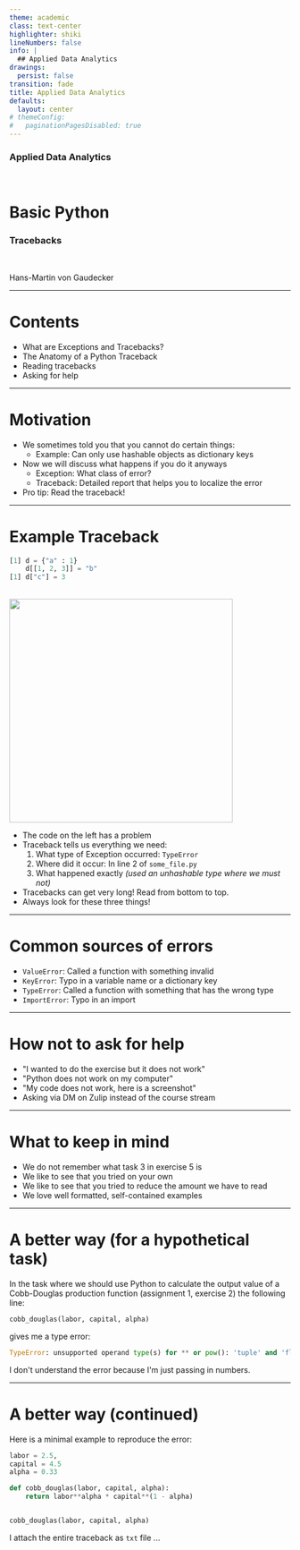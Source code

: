 ```yaml
---
theme: academic
class: text-center
highlighter: shiki
lineNumbers: false
info: |
  ## Applied Data Analytics
drawings:
  persist: false
transition: fade
title: Applied Data Analytics
defaults:
  layout: center
# themeConfig:
#   paginationPagesDisabled: true
---
```


### Applied Data Analytics

<br/>

# Basic Python

### Tracebacks

<br/>


Hans-Martin von Gaudecker

---

# Contents

- What are Exceptions and Tracebacks?
- The Anatomy of a Python Traceback
- Reading tracebacks
- Asking for help


---

# Motivation

- We sometimes told you that you cannot do certain things:
  - Example: Can only use hashable objects as dictionary keys
- Now we will discuss what happens if you do it anyways
  - Exception: What class of error?
  - Traceback: Detailed report that helps you to localize the error
- Pro tip: Read the traceback!


---

# Example Traceback

<div class="grid grid-cols-2 gap-4">
<div>

```python
[1] d = {"a" : 1}
    d[[1, 2, 3]] = "b"
[1] d["c"] = 3
```
<br/>

<img src="/simple_traceback.png" class="rounded" width="400"/>

</div>
<div>

- The code on the left has a problem
- Traceback tells us everything we need:
  1. What type of Exception occurred: `TypeError`
  2. Where did it occur: In line 2 of `some_file.py`
  3. What happened exactly *(used an unhashable type where we must not)*
- Tracebacks can get very long! Read from bottom to top.
- Always look for these three things!

</div>
</div>

---

# Common sources of errors

- `ValueError`: Called a function with something invalid
- `KeyError`: Typo in a variable name or a dictionary key
- `TypeError`: Called a function with something that has the wrong type
- `ImportError`: Typo in an import

---

# How not to ask for help

- "I wanted to do the exercise but it does not work"
- "Python does not work on my computer"
- "My code does not work, here is a screenshot"
- Asking via DM on Zulip instead of the course stream

---

# What to keep in mind

- We do not remember what task 3 in exercise 5 is
- We like to see that you tried on your own
- We like to see that you tried to reduce the amount we have to read
- We love well formatted, self-contained examples


---

# A better way (for a hypothetical task)

In the task where we should use Python to calculate the output value of a Cobb-Douglas
production function (assignment 1, exercise 2) the following line:

```python
cobb_douglas(labor, capital, alpha)
```

gives me a type error:

```python
TypeError: unsupported operand type(s) for ** or pow(): 'tuple' and 'float'
```

I don't understand the error because I'm just passing in numbers.

---

# A better way (continued)

Here is a minimal example to reproduce the error:

```python
labor = 2.5,
capital = 4.5
alpha = 0.33

def cobb_douglas(labor, capital, alpha):
    return labor**alpha * capital**(1 - alpha)


cobb_douglas(labor, capital, alpha)
```

I attach the entire traceback as `txt` file ...
